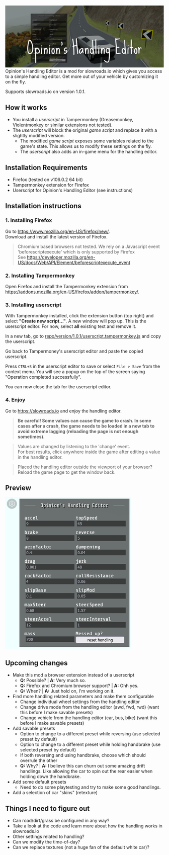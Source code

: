 
![Opinion's Handling Editor for slowroads.io](header.png)
Opinion's Handling Editor is a mod for slowroads.io which gives you access to a simple handling editor. Get more out of your vehicle by customizing it on the fly.

Supports slowroads.io on version 1.0.1.

## How it works
 - You install a *userscript* in Tampermonkey (Greasemonkey, Violentmonkey or similar extensions not tested).
 - The *userscript* will block the original *game script* and replace it with a slightly modified version.
   - The modified *game script* exposes some variables related to the game's state. This allows us to modify these settings on the fly.
   - The *userscript* also adds an in-game menu for the handling editor.

## Installation Requirements
 - Firefox (tested on v106.0.2 64 bit)
 - Tampermonkey extension for Firefox
 - Userscript for Opinion's Handling Editor (see instructions)

## Installation instructions
### 1. Installing Firefox
Go to https://www.mozilla.org/en-US/firefox/new/.  
Download and install the latest version of Firefox.

> Chromium based browsers not tested. We rely on a Javascript event 'beforescriptexecute' which is only supported by Firefox  
> See https://developer.mozilla.org/en-US/docs/Web/API/Element/beforescriptexecute_event

### 2. Installing Tampermonkey
Open Firefox and install the Tampermonkey extension from https://addons.mozilla.org/en-US/firefox/addon/tampermonkey/.

### 3. Installing userscript
With Tampermonkey installed, click the extension button (top right) and select **"Create new script..."**.
A new window will pop up. This is the userscript editor. For now, select **all** existing text and remove it.

In a new tab, go to [repo/version/1.0.1/userscript.tampermonkey.js](version/1.0.1/userscript.tampermonkey.js) and copy the userscript.

Go back to Tampermoney's userscript editor and paste the copied userscript.

Press `CTRL+S` in the userscript editor to save or select `File > Save` from the context menu. You will see a popup on the top of the screen saying "Operation completed successfully".

You can now close the tab for the userscript editor.

### 4. Enjoy
Go to https://slowroads.io and enjoy the handling editor.

> **Be careful! Some values can cause the game to crash.
> In some cases after a crash, the game needs to be loaded in a new tab to avoid extreme lagging (reloading the page is not enough sometimes).**

> Values are changed by listening to the 'change' event.  
> For best results, click anywhere inside the game after editing a value in the handling editor.

> Placed the handling editor outside the viewport of your browser? Reload the game page to get the window back.

## Preview
![Preview of Opinion's Handling Editor](preview.png)

## Upcoming changes
 - Make this mod a browser extension instead of a userscript
   - **Q:** Possible? | **A:** Very much so.
   - **Q:** Firefox and Chromium browser support? | **A:** Ohh yes.
   - **Q:** When? | **A:** Just hold on, I'm working on it.
 - Find more handling related parameters and make them configurable
   - Change individual wheel settings from the handling editor
   - Change drive mode from the handling editor (awd, fwd, rwd) (want this before I make savable presets)
   - Change vehicle from the handling editor (car, bus, bike) (want this before I make savable presets)
 - Add savable presets
   - Option to change to a different preset while reversing (use selected preset by default)
   - Option to change to a different preset while holding handbrake (use selected preset by default)
   - If both reversing and using handbrake, choose which should overrule the other
   - **Q:** Why? | **A:** I believe this can churn out some amazing drift handlings. Like allowing the car to spin out the rear easier when holding down the handbrake.
 - Add some default presets
   - Need to do some playtesting and try to make some good handlings.
 - Add a selection of car "skins" (retexture)

## Things I need to figure out
 - Can road/dirt/grass be configured in any way?
 - Take a look at the code and learn more about how the handling works in slowroads.io
 - Other settings related to handling?
 - Can we modify the time-of-day?
 - Can we replace textures (not a huge fan of the default white car)?
